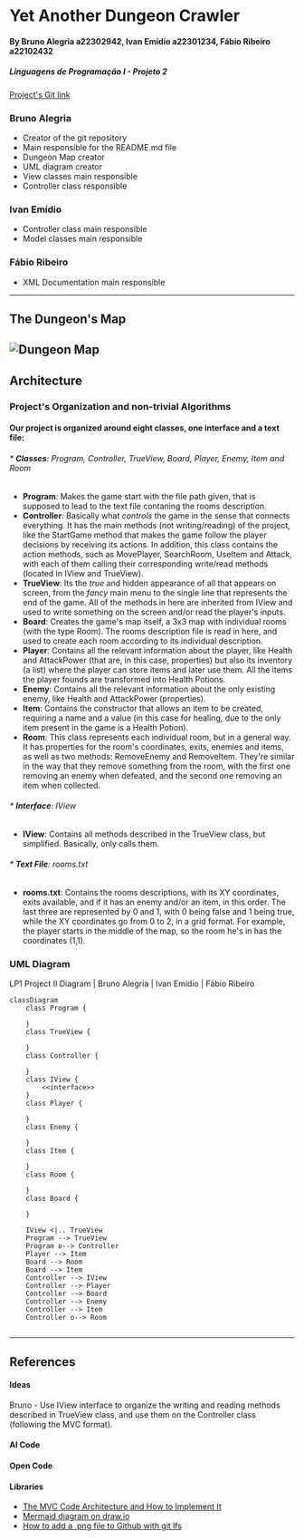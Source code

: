 # Yet Another Dungeon Crawler
#### By Bruno Alegria a22302942, Ivan Emídio a22301234, Fábio Ribeiro a22102432
##### Linguagens de Programação I - Projeto 2
[Project's Git link](https://github.com/BrunoSilvaAlegria/LP1-Project-2.git)

### Bruno Alegria
+ Creator of the git repository
+ Main responsible for the README.md file
+ Dungeon Map creator
+ UML diagram creator
+ View classes main responsible
+ Controller class responsible

### Ivan Emídio
+ Controller class main responsible
+ Model classes main responsible

### Fábio Ribeiro
+ XML Documentation main responsible
---
## The Dungeon's Map
![Dungeon Map](https://github.com/BrunoSilvaAlegria/LP1-Project-2/assets/160754544/0dfb9770-621e-4baa-a7b1-d5411e8c58ab)
---
## Architecture

### Project's Organization and non-trivial Algorithms

#### Our project is organized around eight classes, one interface and a text file: 
###### * **Classes**: Program, Controller, TrueView, Board, Player, Enemy, Item and Room
  * **Program**: Makes the game start with the file path given, that is supposed to lead to the text file contaning the rooms description.
  * **Controller**: Basically what *controls* the game in the sense that connects everything. It has the main methods (not writing/reading) of the project, like the StartGame method that makes the game follow the player decisions by receiving its actions. In addition, this class contains the action methods, such as MovePlayer, SearchRoom, UseItem and Attack, with each of them calling their corresponding write/read methods (located in IView and TrueView).
  * **TrueView**: Its the *true* and hidden appearance of all that appears on screen, from the *fancy* main menu to the single line that represents the end of the game. All of the methods in here are inherited from IView and used to write something on the screen and/or read the player's inputs.
  * **Board**: Creates the game's map itself, a 3x3 map with individual rooms (with the type Room). The rooms description file is read in here, and used to create each room according to its individual description.
  * **Player**: Contains all the relevant information about the player, like Health and AttackPower (that are, in this case, properties) but also its inventory (a list) where the player can store items and later use them. All the items the player founds are transformed into Health Potions.
  * **Enemy**: Contains all the relevant information about the only existing enemy, like Health and AttackPower (properties).
  * **Item**: Contains the constructor that allows an item to be created, requiring a name and a value (in this case for healing, due to the only item present in the game is a Health Potion).
  * **Room**: This class represents each individual room, but in a general way. It has properties for the room's coordinates, exits, enemies and items, as well as two methods: RemoveEnemy and RemoveItem. They're similar in the way that they remove something from the room, with the first one removing an enemy when defeated, and the second one removing an item when collected.

###### * **Interface**: IView
  * **IView**: Contains all methods described in the TrueView class, but simplified. Basically, only calls them.
###### * **Text File**: rooms.txt
  * **rooms.txt**: Contains the rooms descriptions, with its XY coordinates, exits available, and if it has an enemy and/or an item, in this order. The last three are represented by 0 and 1, with 0 being false and 1 being true, while the XY coordinates go from 0 to 2, in a grid format. For example, the player starts in the middle of the map, so the room he's in has the coordinates (1,1).

### UML Diagram

LP1 Project II Diagram | Bruno Alegria | Ivan Emídio | Fábio Ribeiro
 
``` mermaid
classDiagram
    class Program {

    }
    class TrueView {

    }
    class Controller {
        
    }
    class IView {
        <<interface>>
    }
    class Player {

    }
    class Enemy {

    }
    class Item {

    }
    class Room {

    }
    class Board {

    }

    IView <|.. TrueView
    Program --> TrueView
    Program o--> Controller
    Player --> Item
    Board --> Room
    Board --> Item
    Controller --> IView
    Controller --> Player
    Controller --> Board
    Controller --> Enemy
    Controller --> Item
    Controller o--> Room    
    
```
---
## References

#### Ideas

Bruno - Use IView interface to organize the writing and reading methods described in TrueView class, and use them on the Controller class (following the MVC format).

#### AI Code

#### Open Code

#### Libraries
* [The MVC Code Architecture and How to Implement It](https://www.dio.me/articles/arquitetura-mvc-no-c)
* [Mermaid diagram on draw.io](https://www.drawio.com/blog/mermaid-diagrams)
* [How to add a .png file to Github with git lfs](https://josh-ops.com/posts/add-files-to-git-lfs/)
